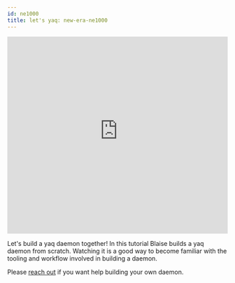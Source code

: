 ```yaml
---
id: ne1000
title: let's yaq: new-era-ne1000
---
```


<iframe width="100%" height="450" src="https://www.youtube-nocookie.com/embed/3G7bgBKsteI" frameborder="0" allow="accelerometer; clipboard-write; encrypted-media; gyroscope; picture-in-picture" allowfullscreen></iframe>

Let's build a yaq daemon together!
In this tutorial Blaise builds a yaq daemon from scratch.
Watching it is a good way to become familiar with the tooling and workflow involved in building a daemon.

Please [reach out](https://yaq.fyi/contact/) if you want help building your own daemon.
